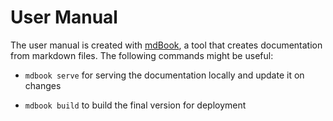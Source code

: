 # User Manual

The user manual is created with [mdBook](https://github.com/rust-lang/mdBook), a tool that creates documentation from markdown files.
The following commands might be useful:

- `mdbook serve` for serving the documentation locally and update it on changes

- `mdbook build` to build the final version for deployment